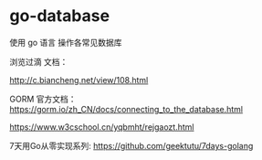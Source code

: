 # go-database
使用 go 语言 操作各常见数据库


浏览过滴 文档：

http://c.biancheng.net/view/108.html

GORM 官方文档：https://gorm.io/zh_CN/docs/connecting_to_the_database.html

https://www.w3cschool.cn/yqbmht/rejgaozt.html

7天用Go从零实现系列: https://github.com/geektutu/7days-golang